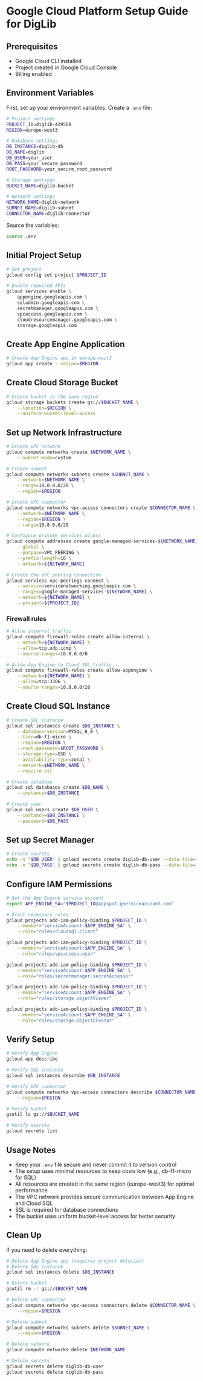 # Google Cloud Platform Setup Guide for DigLib

## Prerequisites
- Google Cloud CLI installed
- Project created in Google Cloud Console
- Billing enabled

## Environment Variables
First, set up your environment variables. Create a `.env` file:

```bash
# Project settings
PROJECT_ID=diglib-439508
REGION=europe-west3

# Database settings
DB_INSTANCE=diglib-db
DB_NAME=diglib
DB_USER=your_user
DB_PASS=your_secure_password
ROOT_PASSWORD=your_secure_root_password

# Storage settings
BUCKET_NAME=diglib-bucket

# Network settings
NETWORK_NAME=diglib-network
SUBNET_NAME=diglib-subnet
CONNECTOR_NAME=diglib-connector
```

Source the variables:
```bash
source .env
```

## Initial Project Setup
```bash
# Set project
gcloud config set project $PROJECT_ID

# Enable required APIs
gcloud services enable \
    appengine.googleapis.com \
    sqladmin.googleapis.com \
    secretmanager.googleapis.com \
    vpcaccess.googleapis.com \
    cloudresourcemanager.googleapis.com \
    storage.googleapis.com
```

## Create App Engine Application
```bash
# Create App Engine app in europe-west3
gcloud app create --region=$REGION
```

## Create Cloud Storage Bucket
```bash
# Create bucket in the same region
gcloud storage buckets create gs://$BUCKET_NAME \
    --location=$REGION \
    --uniform-bucket-level-access
```

## Set up Network Infrastructure
```bash
# Create VPC network
gcloud compute networks create $NETWORK_NAME \
    --subnet-mode=custom

# Create subnet
gcloud compute networks subnets create $SUBNET_NAME \
    --network=$NETWORK_NAME \
    --range=10.0.0.0/28 \
    --region=$REGION

# Create VPC connector
gcloud compute networks vpc-access connectors create $CONNECTOR_NAME \
    --network=$NETWORK_NAME \
    --region=$REGION \
    --range=10.8.0.0/28
```

```bash
# Configure private services access
gcloud compute addresses create google-managed-services-${NETWORK_NAME} \
    --global \
    --purpose=VPC_PEERING \
    --prefix-length=16 \
    --network=${NETWORK_NAME}

# Create the VPC peering connection
gcloud services vpc-peerings connect \
    --service=servicenetworking.googleapis.com \
    --ranges=google-managed-services-${NETWORK_NAME} \
    --network=${NETWORK_NAME} \
    --project=${PROJECT_ID}
```

### Firewall rules
```bash
# Allow internal traffic
gcloud compute firewall-rules create allow-internal \
    --network=${NETWORK_NAME} \
    --allow=tcp,udp,icmp \
    --source-ranges=10.0.0.0/8

# Allow App Engine to Cloud SQL traffic
gcloud compute firewall-rules create allow-appengine \
    --network=${NETWORK_NAME} \
    --allow=tcp:3306 \
    --source-ranges=10.8.0.0/28
```

## Create Cloud SQL Instance
```bash
# Create SQL instance
gcloud sql instances create $DB_INSTANCE \
    --database-version=MYSQL_8_0 \
    --tier=db-f1-micro \
    --region=$REGION \
    --root-password=$ROOT_PASSWORD \
    --storage-type=SSD \
    --availability-type=zonal \
    --network=$NETWORK_NAME \
    --require-ssl

# Create database
gcloud sql databases create $DB_NAME \
    --instance=$DB_INSTANCE

# Create user
gcloud sql users create $DB_USER \
    --instance=$DB_INSTANCE \
    --password=$DB_PASS
```

## Set up Secret Manager
```bash
# Create secrets
echo -n "$DB_USER" | gcloud secrets create diglib-db-user --data-file=-
echo -n "$DB_PASS" | gcloud secrets create diglib-db-pass --data-file=-
```

## Configure IAM Permissions
```bash
# Get the App Engine service account
export APP_ENGINE_SA="$PROJECT_ID@appspot.gserviceaccount.com"

# Grant necessary roles
gcloud projects add-iam-policy-binding $PROJECT_ID \
    --member="serviceAccount:$APP_ENGINE_SA" \
    --role="roles/cloudsql.client"

gcloud projects add-iam-policy-binding $PROJECT_ID \
    --member="serviceAccount:$APP_ENGINE_SA" \
    --role="roles/vpcaccess.user"

gcloud projects add-iam-policy-binding $PROJECT_ID \
    --member="serviceAccount:$APP_ENGINE_SA" \
    --role="roles/secretmanager.secretAccessor"

gcloud projects add-iam-policy-binding $PROJECT_ID \
    --member="serviceAccount:$APP_ENGINE_SA" \
    --role="roles/storage.objectViewer"

gcloud projects add-iam-policy-binding $PROJECT_ID \
    --member="serviceAccount:$APP_ENGINE_SA" \
    --role="roles/storage.objectCreator"
```

## Verify Setup
```bash
# Verify App Engine
gcloud app describe

# Verify SQL instance
gcloud sql instances describe $DB_INSTANCE

# Verify VPC connector
gcloud compute networks vpc-access connectors describe $CONNECTOR_NAME \
    --region=$REGION

# Verify bucket
gsutil ls gs://$BUCKET_NAME

# Verify secrets
gcloud secrets list
```

## Usage Notes
- Keep your `.env` file secure and never commit it to version control
- The setup uses minimal resources to keep costs low (e.g., db-f1-micro for SQL)
- All resources are created in the same region (europe-west3) for optimal performance
- The VPC network provides secure communication between App Engine and Cloud SQL
- SSL is required for database connections
- The bucket uses uniform bucket-level access for better security

## Clean Up
If you need to delete everything:
```bash
# Delete App Engine app (requires project deletion)
# Delete SQL instance
gcloud sql instances delete $DB_INSTANCE

# Delete bucket
gsutil rm -r gs://$BUCKET_NAME

# Delete VPC connector
gcloud compute networks vpc-access connectors delete $CONNECTOR_NAME \
    --region=$REGION

# Delete subnet
gcloud compute networks subnets delete $SUBNET_NAME \
    --region=$REGION

# Delete network
gcloud compute networks delete $NETWORK_NAME

# Delete secrets
gcloud secrets delete diglib-db-user
gcloud secrets delete diglib-db-pass
```